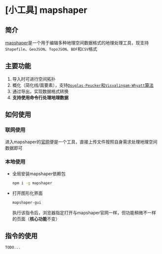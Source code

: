 # [小工具] mapshaper

## 简介

[mapshaper](https://mapshaper.org/)是一个用于编辑多种地理空间数据格式的地理处理工具，现支持`Shapefile`、`GeoJSON`、`TopoJSON`、`BDF`和`CSV`格式

## 主要功能

1. 导入时可进行空间拓扑
2. 概化（简化线/面要素），支持[`Douglas-Peucker`和`Visvalingam-Whyatt`算法](https://zhuanlan.zhihu.com/p/355323735)
3. 通过导出，实现数据格式转换
4. **支持使用命令行处理地理数据**

## 如何使用

### 联网使用

进入mapshaper的[官网](https://mapshaper.org/)便是一个工具，直接上传文件按照自身需求处理地理空间数据即可

### 本地使用

- 全局安装mapshaper依赖包

  ```sh
  npm i -g mapshaper
  ```

- 打开图形化界面

  ```sh
  mapshaper-gui
  ```

  执行该指令后，浏览器指定打开与mapshaper官网一样，但功能稍微不一样的页面（**核心功能**不变）

## 指令的使用

`TODO...`
